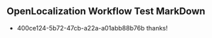 ## OpenLocalization Workflow Test MarkDown

* 400ce124-5b72-47cb-a22a-a01abb88b76b 
thanks!



<!--HONumber=Feb16_HO3-->
